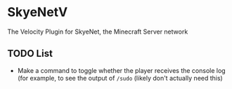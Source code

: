 
# SkyeNetV
The Velocity Plugin for SkyeNet, the Minecraft Server network

## TODO List
- Make a command to toggle whether the player receives the console log (for example, to see the output of `/sudo` (likely don't actually need this)